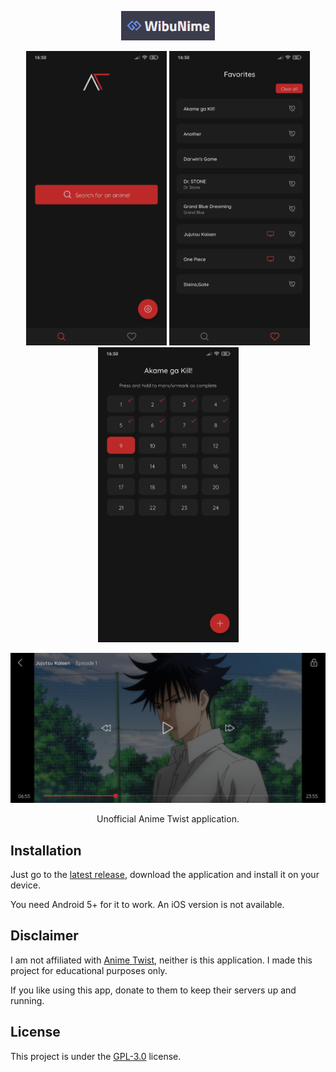 <p align="center">
  <img src="https://raw.githubusercontent.com/Yanzz231/WibuNime-Streaming/master/img/Img.PNG" width="150" />
</p>

<p align="center">
  <img src="https://raw.githubusercontent.com/Matheus-0/Anime-Twist/master/.github/1.jpg" width="225" />
  <img src="https://raw.githubusercontent.com/Matheus-0/Anime-Twist/master/.github/2.jpg" width="225" />
  <img src="https://raw.githubusercontent.com/Matheus-0/Anime-Twist/master/.github/3.jpg" width="225" />
</p>

<p align="center">
  <img src="https://raw.githubusercontent.com/Matheus-0/Anime-Twist/master/.github/4.jpg" width="550" />
</p>

<p align="center">Unofficial Anime Twist application.</p>

## Installation

Just go to the [latest release](https://github.com/Matheus-0/Anime-Twist/releases/latest), download the application and install it on your device.

You need Android 5+ for it to work. An iOS version is not available.

## Disclaimer

I am not affiliated with [Anime Twist](https://twist.moe/), neither is this application. I made this project for educational purposes only.

If you like using this app, donate to them to keep their servers up and running.

## License

This project is under the [GPL-3.0](LICENSE.md) license.
